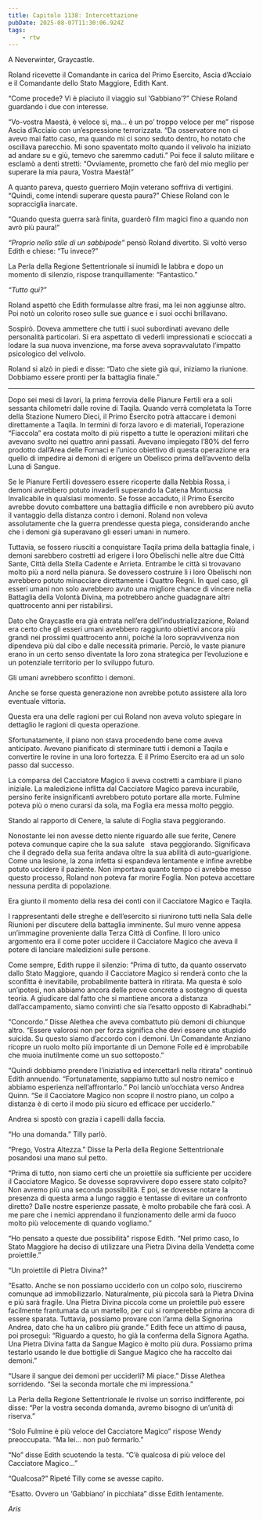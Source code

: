 ```yaml
---
title: Capitolo 1138: Intercettazione
pubDate: 2025-08-07T11:30:06.924Z
tags:
    - rtw
---
```





















A Neverwinter, Graycastle.






Roland ricevette il Comandante in carica del Primo Esercito, Ascia d’Acciaio e il Comandante dello Stato Maggiore, Edith Kant.






“Come procede? Vi è piaciuto il viaggio sul ‘Gabbiano’?” Chiese Roland guardando i due con interesse.






“Vo-vostra Maestà, è veloce sì, ma... è un po’ troppo veloce per me” rispose Ascia d’Acciaio con un’espressione terrorizzata. “Da osservatore non ci avevo mai fatto caso, ma quando mi ci sono seduto dentro, ho notato che oscillava parecchio. Mi sono spaventato molto quando il velivolo ha iniziato ad andare su e giù, temevo che saremmo caduti.” Poi fece il saluto militare e esclamò a denti stretti: “Ovviamente, prometto che farò del mio meglio per superare la mia paura, Vostra Maestà!”






A quanto pareva, questo guerriero Mojin veterano soffriva di vertigini. “Quindi, come intendi superare questa paura?” Chiese Roland con le sopracciglia inarcate.






“Quando questa guerra sarà finita, guarderò film magici fino a quando non avrò più paura!”






<em>“Proprio nello stile di un sabbipode” </em>pensò Roland divertito. Si voltò verso Edith e chiese: “Tu invece?”






La Perla della Regione Settentrionale si inumidì le labbra e dopo un momento di silenzio, rispose tranquillamente: “Fantastico.”






<em>“Tutto qui?”</em>






Roland aspettò che Edith formulasse altre frasi, ma lei non aggiunse altro. Poi notò un colorito roseo sulle sue guance e i suoi occhi brillavano.






Sospirò. Doveva ammettere che tutti i suoi subordinati avevano delle personalità particolari. Si era aspettato di vederli impressionati e scioccati a lodare la sua nuova invenzione, ma forse aveva sopravvalutato l’impatto psicologico del velivolo.






Roland si alzò in piedi e disse: “Dato che siete già qui, iniziamo la riunione. Dobbiamo essere pronti per la battaglia finale.”






***






Dopo sei mesi di lavori, la prima ferrovia delle Pianure Fertili era a soli sessanta chilometri dalle rovine di Taqila. Quando verrà completata la Torre della Stazione Numero Dieci, il Primo Esercito potrà attaccare i demoni direttamente a Taqila. In termini di forza lavoro e di materiali, l’operazione “Fiaccola” era costata molto di più rispetto a tutte le operazioni militari che avevano svolto nei quattro anni passati. Avevano impiegato l’80% del ferro prodotto dall’Area delle Fornaci e l’unico obiettivo di questa operazione era quello di impedire ai demoni di erigere un Obelisco prima dell’avvento della Luna di Sangue.






Se le Pianure Fertili dovessero essere ricoperte dalla Nebbia Rossa, i demoni avrebbero potuto invaderli superando la Catena Montuosa Invalicabile in qualsiasi momento. Se fosse accaduto, il Primo Esercito avrebbe dovuto combattere una battaglia difficile e non avrebbero più avuto il vantaggio della distanza contro i demoni. Roland non voleva assolutamente che la guerra prendesse questa piega, considerando anche che i demoni già superavano gli esseri umani in numero.






Tuttavia, se fossero riusciti a conquistare Taqila prima della battaglia finale, i demoni sarebbero costretti ad erigere i loro Obelischi nelle altre due Città Sante, Città della Stella Cadente e Arrieta. Entrambe le città si trovavano molto più a nord nella pianura. Se dovessero costruire lì i loro Obelischi non avrebbero potuto minacciare direttamente i Quattro Regni. In quel caso, gli esseri umani non solo avrebbero avuto una migliore chance di vincere nella Battaglia della Volontà Divina, ma potrebbero anche guadagnare altri quattrocento anni per ristabilirsi.






Dato che Graycastle era già entrata nell’era dell’industrializzazione, Roland era certo che gli esseri umani avrebbero raggiunto obiettivi ancora più grandi nei prossimi quattrocento anni, poiché la loro sopravvivenza non dipendeva più dal cibo e dalle necessità primarie. Perciò, le vaste pianure erano in un certo senso diventate la loro zona strategica per l’evoluzione e un potenziale territorio per lo sviluppo futuro.






Gli umani avrebbero sconfitto i demoni.






Anche se forse questa generazione non avrebbe potuto assistere alla loro eventuale vittoria.






Questa era una delle ragioni per cui Roland non aveva voluto spiegare in dettaglio le ragioni di questa operazione.






Sfortunatamente, il piano non stava procedendo bene come aveva anticipato. Avevano pianificato di sterminare tutti i demoni a Taqila e convertire le rovine in una loro fortezza. E il Primo Esercito era ad un solo passo dal successo.






La comparsa del Cacciatore Magico li aveva costretti a cambiare il piano iniziale. La maledizione inflitta dal Cacciatore Magico pareva incurabile, persino ferite insignificanti avrebbero potuto portare alla morte. Fulmine poteva più o meno curarsi da sola, ma Foglia era messa molto peggio.






Stando al rapporto di Cenere, la salute di Foglia stava peggiorando.






Nonostante lei non avesse detto niente riguardo alle sue ferite, Cenere poteva comunque capire che la sua salute &nbsp;&nbsp;stava peggiorando. Significava che il degrado della sua ferita andava oltre la sua abilità di auto-guarigione. Come una lesione, la zona infetta si espandeva lentamente e infine avrebbe potuto uccidere il paziente. Non importava quanto tempo ci avrebbe messo questo processo, Roland non poteva far morire Foglia. Non poteva accettare nessuna perdita di popolazione.






Era giunto il momento della resa dei conti con il Cacciatore Magico e Taqila.






I rappresentanti delle streghe e dell’esercito si riunirono tutti nella Sala delle Riunioni per discutere della battaglia imminente. Sul muro venne appesa un’immagine proveniente dalla Terza Città di Confine. Il loro unico argomento era il come poter uccidere il Cacciatore Magico che aveva il potere di lanciare maledizioni sulle persone.






Come sempre, Edith ruppe il silenzio: “Prima di tutto, da quanto osservato dallo Stato Maggiore, quando il Cacciatore Magico si renderà conto che la sconfitta è inevitabile, probabilmente batterà in ritirata. Ma questa è solo un’ipotesi, non abbiamo ancora delle prove concrete a sostegno di questa teoria. A giudicare dal fatto che si mantiene ancora a distanza dall’accampamento, siamo convinti che sia l’esatto opposto di Kabradhabi.”






“Concordo.” Disse Alethea che aveva combattuto più demoni di chiunque altro. “Essere valorosi non per forza significa che devi essere uno stupido suicida. Su questo siamo d’accordo con i demoni. Un Comandante Anziano ricopre un ruolo molto più importante di un Demone Folle ed è improbabile che muoia inutilmente come un suo sottoposto.”






“Quindi dobbiamo prendere l’iniziativa ed intercettarli nella ritirata” continuò Edith annuendo. “Fortunatamente, sappiamo tutto sul nostro nemico e abbiamo esperienza nell’affrontarlo.” Poi lanciò un’occhiata verso Andrea Quinn. “Se il Cacciatore Magico non scopre il nostro piano, un colpo a distanza è di certo il modo più sicuro ed efficace per ucciderlo.”






Andrea si spostò con grazia i capelli dalla faccia.






“Ho una domanda.” Tilly parlò.






“Prego, Vostra Altezza.” Disse la Perla della Regione Settentrionale posandosi una mano sul petto.






“Prima di tutto, non siamo certi che un proiettile sia sufficiente per uccidere il Cacciatore Magico. Se dovesse sopravvivere dopo essere stato colpito? Non avremo più una seconda possibilità. E poi, se dovesse notare la presenza di questa arma a lungo raggio e tentasse di evitare un confronto diretto? Dalle nostre esperienze passate, è molto probabile che farà così. A me pare che i nemici apprendano il funzionamento delle armi da fuoco molto più velocemente di quando vogliamo.”






“Ho pensato a queste due possibilità” rispose Edith. “Nel primo caso, lo Stato Maggiore ha deciso di utilizzare una Pietra Divina della Vendetta come proiettile.”






“Un proiettile di Pietra Divina?”






“Esatto. Anche se non possiamo ucciderlo con un colpo solo, riusciremo comunque ad immobilizzarlo. Naturalmente, più piccola sarà la Pietra Divina e più sarà fragile. Una Pietra Divina piccola come un proiettile può essere facilmente frantumata da un martello, per cui si romperebbe prima ancora di essere sparata. Tuttavia, possiamo provare con l’arma della Signorina Andrea, dato che ha un calibro più grande.” Edith fece un attimo di pausa, poi proseguì: “Riguardo a questo, ho già la conferma della Signora Agatha. Una Pietra Divina fatta da Sangue Magico è molto più dura. Possiamo prima testarlo usando le due bottiglie di Sangue Magico che ha raccolto dai demoni.”






“Usare il sangue dei demoni per ucciderli? Mi piace.” Disse Alethea sorridendo. “Sei la seconda mortale che mi impressiona.”






La Perla della Regione Settentrionale le rivolse un sorriso indifferente, poi disse: “Per la vostra seconda domanda, avremo bisogno di un’unità di riserva.”






“Solo Fulmine è più veloce del Cacciatore Magico” rispose Wendy preoccupata. “Ma lei... non può fermarlo.”






“No” disse Edith scuotendo la testa. “C’è qualcosa di più veloce del Cacciatore Magico...”






“Qualcosa?” Ripeté Tilly come se avesse capito.






“Esatto. Ovvero un ‘Gabbiano’ in picchiata” disse Edith lentamente.






<em>Aris</em>


                                


                                



